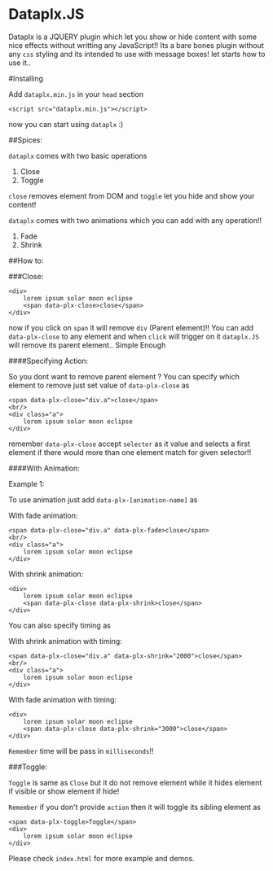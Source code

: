 Dataplx.JS
======

Dataplx is a JQUERY plugin which let you show or hide content with some nice effects without writting any JavaScript!!
Its a bare bones plugin without any `css` styling and its intended to use with message boxes! let starts how to use it..


#Installing

Add `dataplx.min.js` in your `head` section 

	<script src="dataplx.min.js"></script>

now you can start using `dataplx` :)


##Spices:

`dataplx` comes with two basic operations 

1. Close
2. Toggle

`close` removes element from DOM and `toggle` let you hide and show your content!

`dataplx` comes with two animations which you can add with any operation!!

1. Fade
2. Shrink

##How to:

###Close:

	<div>
		lorem ipsum solar moon eclipse
		<span data-plx-close>close</span>
	</div>

now if you click on `span` it will remove `div` (Parent element)!!
You can add `data-plx-close` to any element and when `click` will trigger on it `dataplx.JS` will remove its parent element.. Simple Enough

####Specifying Action:

So you dont want to remove parent element ? You can specify which element to remove just set value of `data-plx-close` as

	<span data-plx-close="div.a">close</span>
	<br/>
	<div class="a">
		lorem ipsum solar moon eclipse
	</div>

remember `data-plx-close` accept `selector` as it value and selects a first element if there would more than one element match for given selector!!

####With Animation:

Example 1:

To use animation just add `data-plx-[animation-name]` as

With fade animation:

	<span data-plx-close="div.a" data-plx-fade>close</span>
	<br/>
	<div class="a">
		lorem ipsum solar moon eclipse
	</div>

With shrink animation:

	<div>
		lorem ipsum solar moon eclipse
		<span data-plx-close data-plx-shrink>close</span>
	</div>

You can also specify timing as

With shrink animation with timing:

	<span data-plx-close="div.a" data-plx-shrink="2000">close</span>
	<br/>
	<div class="a">
		lorem ipsum solar moon eclipse
	</div>

With fade animation with timing:

	<div>
		lorem ipsum solar moon eclipse
		<span data-plx-close data-plx-shrink="3000">close</span>
	</div>

`Remember` time will be pass in `milliseconds`!!

###Toggle:

`Toggle` is same as `Close` but it do not remove element while it hides element if visible or show element if hide!

`Remember` if you don't provide `action` then it will toggle its sibling element as

	<span data-plx-toggle>Toggle</span>
	<div>
		lorem ipsum solar moon eclipse
	</div>

Please check `index.html` for more example and demos.